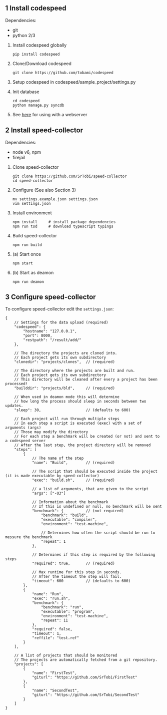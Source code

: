 1 Install codespeed
--------------------

Dependencies:
- git
- python 2/3

1. Install codespeed globally

    ```
    pip install codespeed
    ```

2. Clone/Download codespeed

    ```
    git clone https://github.com/tobami/codespeed
    ```

3. Setup codespeed in codespeed/sample_project/settings.py
4. Init database

    ```
    cd codespeed
    python manage.py syncdb
    ```

5. See [here](https://github.com/tobami/codespeed/blob/master/sample_project/README.md#installing-for-production) for using with a webserver


2 Install speed-collector
-----------------------

Dependencies:
- node v6, npm
- firejail

1. Clone speed-collector

    ```
    git clone https://github.com/SrTobi/speed-collector
    cd speed-collector
    ```

2. Configure (See also Section 3)

    ```
    mv settings.example.json settings.json
    vim settings.json
    ```

3. Install environment

    ```
    npm install     # install package dependencies
    npm run tsd     # download typescript typings
    ```

4. Build speed-collector

    ```
    npm run build
    ```

5. (a) Start once

    ```
    npm start
    ```

5. (b) Start as deamon

    ```
    npm run deamon
    ```

3 Configure speed-collector
---------------------------

To configure speed-collector edit the `settings.json`:

~~~~~~~~~~~~~~~~~~~~~~~~
{
    // Settings for the data upload (required)
    "codespeed": {
        "hostname": "127.0.0.1",
        "port": 8000, 
        "restpath": "/result/add/"
    },

    // The directory the projects are cloned into.
    // Each project gets its own subdirectory
    "clonedir": "projects/clones",  // (required)

    // The directory where the projects are built and run.
    // Each project gets its own subdirectory
    // This directory will be cleaned after every a project has been processed!
    "builddir": "projects/bld",     // (required)

    // When used in deamon mode this will determine
    // how long the process should sleep in seconds between two updates.
    "sleep": 30,                    // (defaults to 600)

    // Each project will run through multiple steps
    // In each step a script is executed (exec) with a set of arguments (args)
    // Those may modify the directory
    // For each step a benchmark will be created (or not) and sent to a codespeed server
    // After the last step, the project directory will be removed
    "steps": [
        {
            // The name of the step
            "name": "Build",        // (required)

            // The script that should be executed inside the project (it is made executable by speed-collector)
            "exec": "build.sh",     // (required)

            // a list of arguments, that are given to the script
            "args": ["-O3"]

            // Information about the benchmark
            // If this is undefined or null, no benchmark will be sent
            "benchmark": {          // (not required)
                "benchmark": "build",
                "executable": "compiler",
                "environment": "test-machine",

                // Determines how often the script should be run to messure the benchmark
                "repeat": 1
            },

            // Determines if this step is required by the following steps
            "required": true,       // (required)

            // Max runtime for this step in seconds.
            // After the timeout the step will fail.
            "timeout": 600          // (defaults to 600)
        },
        {
            "name": "Run",
            "exec": "run.sh",
            "benchmark": {
                "benchmark": "run",
                "executable": "program",
                "environment": "test-machine",
                "repeat": 11
            },
            "required": false,
            "timeout": 1,
            "reffile": "test.ref"
        }
    ],

    // A list of projects that should be monitored
    // The projects are automatically fetched from a git repository.
    "projects": [
        {
            "name": "FirstTest",
            "giturl": "https://github.com/SrTobi/FirstTest"
        },
        {
            "name": "SecondTest",
            "giturl": "https://github.com/SrTobi/SecondTest"
        }
    ]
}
~~~~~~~~~~~~~~~~~~~~~~~~